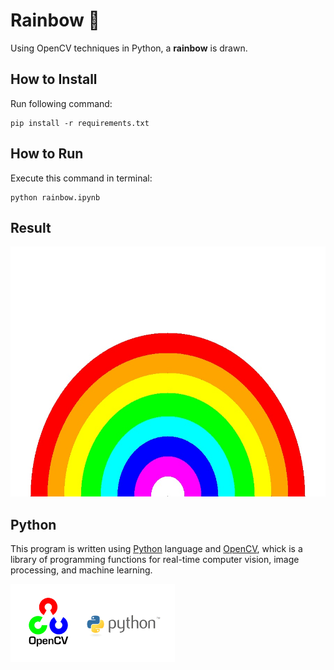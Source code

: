 # Rainbow 🌈
Using OpenCV techniques in Python, a **rainbow** is drawn.

## How to Install
Run following command:
```
pip install -r requirements.txt
```

## How to Run
Execute this command in terminal:
```
python rainbow.ipynb
```

## Result

<img src="output\rainbow.jpg" width="600" height="400">


## Python
This program is written using [Python](https://www.python.org/) language and [OpenCV](https://opencv.org/), whick is a library of programming functions for real-time computer vision, image processing, and machine learning.

<img src="opencv.webp" width="262.5" height="124.75">
